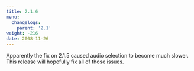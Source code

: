 ```yaml
---
title: 2.1.6
menu:
  changelogs:
    parent: '2.1'
weight: -216
date: 2008-11-26
---
```


Apparently the fix on 2.1.5 caused audio selection to become much slower. This release will hopefully fix all of those issues.
